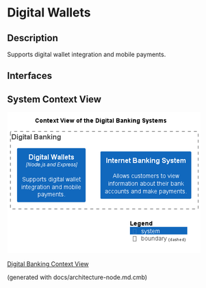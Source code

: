 # Digital Wallets
## Description
Supports digital wallet integration and mobile payments.


## Interfaces

## System Context View
![Context View of the Digital Banking Systems](../../mybank/digital-banking/context-view.png)

[Digital Banking Context View](../../mybank/digital-banking/context-view.md)


(generated with docs/architecture-node.md.cmb)

